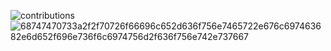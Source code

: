 
![contributions](https://user-images.githubusercontent.com/93270726/204540995-818e6177-96c2-43e6-ab1e-a15c2a63d199.svg)
![68747470733a2f2f70726f66696c652d636f756e7465722e676c697463682e6d652f696e736f6c6974756d2f636f756e742e737667](https://user-images.githubusercontent.com/93270726/204541412-406869ad-4553-4805-9a59-65eaa5c836b3.svg)
